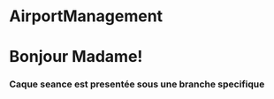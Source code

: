 # AirportManagement
<h1>Bonjour Madame!</h1>
<h3>Caque seance est presentée sous une <b>branche specifique </b> </h3>
